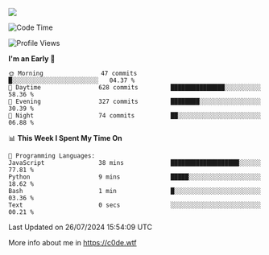 <a href="https://wakatime.com"><img src="https://wakatime.com/share/@c0dezin/b7f18a7c-ab3a-40b8-8bc7-b1b7bf71f1d6.svg" /></a>

<!--START_SECTION:waka-->
![Code Time](http://img.shields.io/badge/Code%20Time-76%20hrs%2022%20mins-blue)

![Profile Views](http://img.shields.io/badge/Profile%20Views-0-blue)

**I'm an Early 🐤** 

```text
🌞 Morning                47 commits          █░░░░░░░░░░░░░░░░░░░░░░░░   04.37 % 
🌆 Daytime                628 commits         ███████████████░░░░░░░░░░   58.36 % 
🌃 Evening                327 commits         ████████░░░░░░░░░░░░░░░░░   30.39 % 
🌙 Night                  74 commits          ██░░░░░░░░░░░░░░░░░░░░░░░   06.88 % 
```


📊 **This Week I Spent My Time On** 

```text
💬 Programming Languages: 
JavaScript               38 mins             ███████████████████░░░░░░   77.81 % 
Python                   9 mins              █████░░░░░░░░░░░░░░░░░░░░   18.62 % 
Bash                     1 min               █░░░░░░░░░░░░░░░░░░░░░░░░   03.36 % 
Text                     0 secs              ░░░░░░░░░░░░░░░░░░░░░░░░░   00.21 % 
```


 Last Updated on 26/07/2024 15:54:09 UTC
<!--END_SECTION:waka-->

More info about me in https://c0de.wtf
